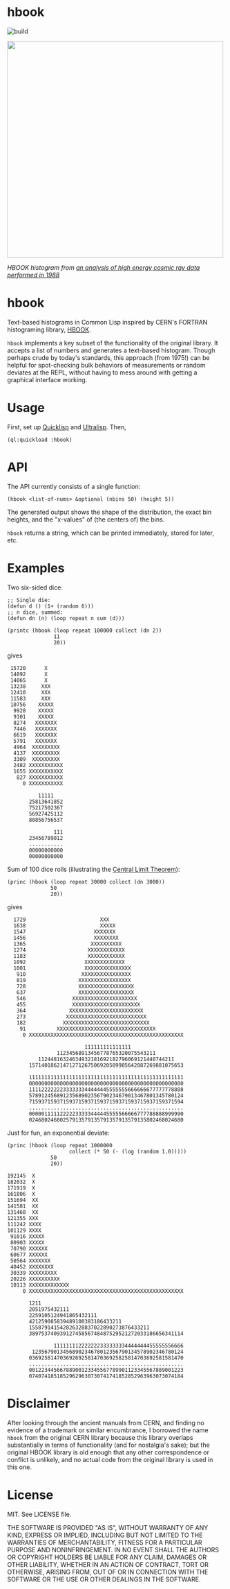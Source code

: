 # hbook

![build](https://github.com/eigenhombre/hbook/actions/workflows/build.yml/badge.svg)

<img src="/cosb-crab-88.png" width="500">

*HBOOK histogram from [an analysis of high energy cosmic ray data performed in 1988](https://ui.adsabs.harvard.edu/abs/1992ssbg.book.....B/abstract)*

# hbook

Text-based histograms in Common Lisp inspired by CERN's FORTRAN
histograming library, [HBOOK](https://cds.cern.ch/record/307945/files/).

`hbook` implements a key subset of the functionality of the original
library.  It accepts a list of numbers and generates a text-based
histogram.  Though perhaps crude by today's standards, this approach
(from 1975!) can be helpful for spot-checking bulk behaviors of
measurements or random deviates at the REPL, without having to mess
around with getting a graphical interface working.

# Usage

First, set up [Quicklisp](https://www.quicklisp.org/beta/) and
[Ultralisp](https://ultralisp.org/).  Then,

    (ql:quickload :hbook)

# API

The API currently consists of a single function:

    (hbook <list-of-nums> &optional (nbins 50) (height 5))

The generated output shows the shape of the distribution, the exact
bin heights, and the "x-values" of (the centers of) the bins.

`hbook` returns a string, which can be printed immediately, stored for later, etc.

# Examples

Two six-sided dice:

    ;; Single die:
    (defun d () (1+ (random 6)))
    ;; n dice, summed:
    (defun dn (n) (loop repeat n sum (d)))

    (printc (hbook (loop repeat 100000 collect (dn 2))
                   11
                   20))

gives

     15720      X
     14892      X
     14065      X
     13238     XXX
     12410     XXX
     11583     XXX
     10756    XXXXX
      9928    XXXXX
      9101    XXXXX
      8274   XXXXXXX
      7446   XXXXXXX
      6619   XXXXXXX
      5791   XXXXXXX
      4964  XXXXXXXXX
      4137  XXXXXXXXX
      3309  XXXXXXXXX
      2482 XXXXXXXXXXX
      1655 XXXXXXXXXXX
       827 XXXXXXXXXXX
         0 XXXXXXXXXXX

              11111
           25813641852
           75217502367
           56927425112
           80856756537

                   111
           23456789012
           ...........
           00000000000
           00000000000

Sum of 100 dice rolls (illustrating the [Central Limit Theorem](https://en.wikipedia.org/wiki/Central_limit_theorem)):

    (princ (hbook (loop repeat 30000 collect (dn 3000))
                  50
                  20))

gives

      1729                        XXX
      1638                        XXXXX
      1547                      XXXXXXX
      1456                      XXXXXXXX
      1365                     XXXXXXXXXX
      1274                    XXXXXXXXXXXX
      1183                    XXXXXXXXXXXX
      1092                   XXXXXXXXXXXXX
      1001                   XXXXXXXXXXXXXXX
       910                  XXXXXXXXXXXXXXXX
       819                 XXXXXXXXXXXXXXXXX
       728                 XXXXXXXXXXXXXXXXXX
       637                 XXXXXXXXXXXXXXXXXX
       546               XXXXXXXXXXXXXXXXXXXXX
       455               XXXXXXXXXXXXXXXXXXXXXX
       364              XXXXXXXXXXXXXXXXXXXXXXXX
       273             XXXXXXXXXXXXXXXXXXXXXXXXXX
       182            XXXXXXXXXXXXXXXXXXXXXXXXXXXX
        91          XXXXXXXXXXXXXXXXXXXXXXXXXXXXXXXX
         0 XXXXXXXXXXXXXXXXXXXXXXXXXXXXXXXXXXXXXXXXXXXXXXXXXX

                             111111111111111
                    11234568913456778765320075543211
              11244816324634932181692182796069121440744211
           15714018621471271267506920509905642087269881075653

           11111111111111111111111111111111111111111111111111
           00000000000000000000000000000000000000000000000000
           11112222222333333344444445555555666666677777778888
           57891245689123568902356790234679013467801345780124
           71593715937159371593715937159371593715937159371594
           ..................................................
           00000111112222233333444445555566666777788888999990
           02468024680257913579135791357913579135802468024680

Just for fun, an exponential deviate:

    (princ (hbook (loop repeat 1000000
                        collect (* 50 (- (log (random 1.0)))))
                  50
                  20))

    192145  X
    182032  X
    171919  X
    161806  X
    151694  XX
    141581  XX
    131468  XX
    121355 XXX
    111242 XXXX
    101129 XXXX
     91016 XXXXX
     80903 XXXXX
     70790 XXXXXX
     60677 XXXXXX
     50564 XXXXXXX
     40452 XXXXXXXX
     30339 XXXXXXXXX
     20226 XXXXXXXXXX
     10113 XXXXXXXXXXXXX
         0 XXXXXXXXXXXXXXXXXXXXXXXXXXXXXXXXXXXXXXXXXXXXXXXXXX

           1211
           2051975432111
           2259105124941865432111
           421259085839489100383186433211
           155879141542826328837022890273876433211
           38975374093912745856748487529521272033186656341114

                   111111112222222333333334444444455555556666
            1235679013456890234678012356790134578902346780124
           03692581470369269258147036925825814703692581581470
           ..................................................
           00122344566788900123345567789901123345567889001223
           07407418518529629630730741741852852963963073074184

# Disclaimer

After looking through the ancient manuals from CERN, and finding no
evidence of a trademark or similar encumbrance, I borrowed the name
`hbook` from the original CERN library because this library overlaps
substantially in terms of functionality (and for nostalgia's sake);
but the original HBOOK library is old enough that any other
correspondence or conflict is unlikely, and no actual code from the
original library is used in this one.

# License

MIT.  See LICENSE file.

THE SOFTWARE IS PROVIDED "AS IS", WITHOUT WARRANTY OF ANY KIND, EXPRESS OR
IMPLIED, INCLUDING BUT NOT LIMITED TO THE WARRANTIES OF MERCHANTABILITY,
FITNESS FOR A PARTICULAR PURPOSE AND NONINFRINGEMENT. IN NO EVENT SHALL THE
AUTHORS OR COPYRIGHT HOLDERS BE LIABLE FOR ANY CLAIM, DAMAGES OR OTHER
LIABILITY, WHETHER IN AN ACTION OF CONTRACT, TORT OR OTHERWISE, ARISING FROM,
OUT OF OR IN CONNECTION WITH THE SOFTWARE OR THE USE OR OTHER DEALINGS IN THE
SOFTWARE.
